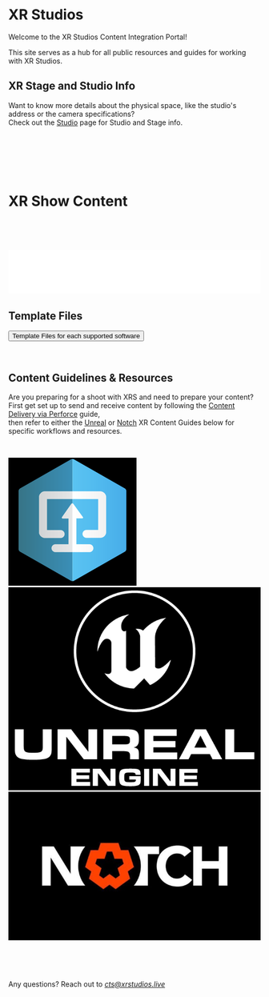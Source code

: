 # XR Studios

Welcome to the XR Studios Content Integration Portal!

This site serves as a hub for all public resources and guides for working with XR Studios.

## XR Stage and Studio Info

Want to know more details about the physical space, like the studio's address or the camera specifications?  
Check out the [Studio](docs/studios/hollywood/studioInfo.md) page for Studio and Stage info.

&nbsp;

&nbsp;

&nbsp;

# XR Show Content

&nbsp;

&nbsp;

![img](img/flowchart.png ":size=667x115")

## Template Files

<a href="https://xr-studios.github.io/#/docs/content/templates"><button type="button">Template Files for each supported software</button></a>

&nbsp;

## Content Guidelines & Resources

Are you preparing for a shoot with XRS and need to prepare your content?  
First get set up to send and receive content by following the [Content Delivery via Perforce](docs/content/perforce.md) guide,  
then refer to either the [Unreal](docs/content/unreal.md) or [Notch](docs/content/notch.md) XR Content Guides below for specific workflows and resources.

&nbsp;

[![Foo](img/p4v/logo.png ":size=90x90")](docs/content/perforce.md)
[![Foo](img/ue4/logo.png ":size=120x90")](docs/content/unreal.md)
[![Foo](img/notch/logo.jpg ":size=160x90")](docs/content/notch.md)

&nbsp;

&nbsp;

Any questions? Reach out to *cts@xrstudios.live*
